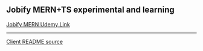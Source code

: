 ## Jobify MERN+TS experimental and learning

[Jobify MERN Udemy Link](https://www.udemy.com/course/mern-stack-course-mongodb-express-react-and-nodejs/)

<hr >

[Client README source](https://github.com/wilfred05777/jobify-mern-ts-02-19-2023/blob/master/client/README.md)
